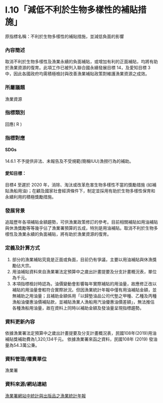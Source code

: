 # I.10「減低不利於生物多樣性的補貼措施」
原指標名稱：不利於生物多樣性的補貼措施，並減低負面的影響

<script type="text/javascript" src="http://cdn.mathjax.org/mathjax/latest/MathJax.js?config=TeX-AMS-MML_HTMLorMML"></script>
### 內容簡述
取消不利於生物多樣性及漁業永續的負面補貼，或增加有利的正面補貼，均將有助於漁業資源的復育。此項工作已被列入聯合國永續發展目標 14，及愛知目標 3 中，因此各國政府均需積極檢討與改善漁業補貼政策對維護漁業資源之成效。 
### 所屬議題
漁業資源
### 指標類別
回應( R )
### 指標對應
#### SDGs
14.6.1
不予提供非法、未報告及不受規範(簡稱IUU)漁撈行為的補助。
#### 愛知目標：
目標4
至遲於 2020 年，消除、淘汰或改革危害生物多樣性不當的獎勵措施 (如補貼漁船用油)；在顧及國家社會經濟條件下，制定並採用有助於生物多樣性保育和永續利用的積極獎勵措施。
### 發展背景
追蹤歷年各項補貼金額趨勢，可供漁業政策修訂的參考。目前相關補貼如用油補貼與休漁獎勵等等幾乎佔了漁業署預算的五成，特別是用油補貼。取消不利於生物多樣性及漁業永續的負面補貼，將有助於漁業資源的復育。
### 定義及計算方式
1. 部分的漁業補貼究竟是正面或負面，目前仍有爭議，主要以用油補貼與休漁獎勵佔大宗。
2. 用油補貼資料來自漁業署法定預算中之歲出計畫提要及分支計畫概況表，單位為千元。
3. 本項指標檢討時認為，油價變動會影響每年實際補貼的用油量，故應修正改以補貼的用油量會較符合實際狀況。但因漁業統計年報中僅有用油補貼金額，並無補助之用油量；且補助金額係用「以歸墊油品公司代墊之甲種、乙種及丙種漁船油優惠油價補貼款，並補貼漁業人漁船用汽油優惠油價差額」，無法推估各種漁船用油量，故在資料上同時以補助金額及發油量呈現指標趨勢。
### 資料更新內容
依據漁業署法定預算中之歲出計畫提要及分支計畫概況表，民國108年(2019)用油補貼獎補助費為1,320,134千元。
依據漁業署來函之資料，民國108年 (2019) 發油量為54.3萬公秉。

### 資料管理/權責單位
漁業署
### 資料來源/網站連結
[漁業署網站中統計與出版品之漁業統計年報](https://www.fa.gov.tw/cht/PublicationsFishYear/index.aspx)